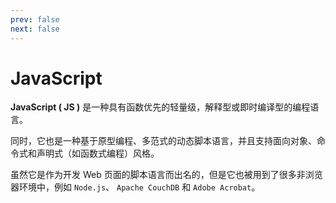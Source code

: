 ```yaml
---
prev: false
next: false
---
```


# JavaScript

**JavaScript ( JS )** 是一种具有函数优先的轻量级，解释型或即时编译型的编程语言。

同时，它也是一种基于原型编程、多范式的动态脚本语言，并且支持面向对象、命令式和声明式（如函数式编程）风格。

虽然它是作为开发 Web 页面的脚本语言而出名的，但是它也被用到了很多非浏览器环境中，例如 `Node.js`、 `Apache CouchDB` 和 `Adobe Acrobat`。
